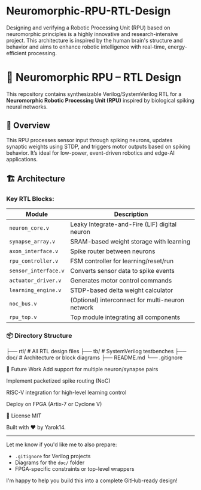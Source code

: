 # Neuromorphic-RPU-RTL-Design
Designing and verifying a Robotic Processing Unit (RPU) based on neuromorphic principles is a highly innovative and research-intensive project. This architecture is inspired by the human brain's structure and behavior and aims to enhance robotic intelligence with real-time, energy-efficient processing. 
# 🧠 Neuromorphic RPU – RTL Design

This repository contains synthesizable Verilog/SystemVerilog RTL for a **Neuromorphic Robotic Processing Unit (RPU)** inspired by biological spiking neural networks.

## 🚀 Overview

This RPU processes sensor input through spiking neurons, updates synaptic weights using STDP, and triggers motor outputs based on spiking behavior. It’s ideal for low-power, event-driven robotics and edge-AI applications.

## 🏗️ Architecture

### Key RTL Blocks:
| Module             | Description |
|--------------------|-------------|
| `neuron_core.v`    | Leaky Integrate-and-Fire (LIF) digital neuron |
| `synapse_array.v`  | SRAM-based weight storage with learning |
| `axon_interface.v` | Spike router between neurons |
| `rpu_controller.v` | FSM controller for learning/reset/run |
| `sensor_interface.v` | Converts sensor data to spike events |
| `actuator_driver.v` | Generates motor control commands |
| `learning_engine.v` | STDP-based delta weight calculator |
| `noc_bus.v`        | (Optional) interconnect for multi-neuron network |
| `rpu_top.v`        | Top module integrating all components |

### 📦 Directory Structure

├── rtl/             # All RTL design files
├── tb/              # SystemVerilog testbenches
├── doc/             # Architecture or block diagrams
├── README.md
└── .gitignore


🔮 Future Work
Add support for multiple neuron/synapse pairs

Implement packetized spike routing (NoC)

RISC-V integration for high-level learning control

Deploy on FPGA (Artix-7 or Cyclone V)

📄 License
MIT

Built with ❤️ by Yarok14.


---

Let me know if you'd like me to also prepare:
- `.gitignore` for Verilog projects
- Diagrams for the `doc/` folder
- FPGA-specific constraints or top-level wrappers

I'm happy to help you build this into a complete GitHub-ready design!
